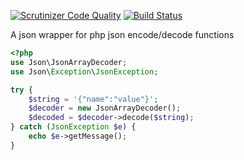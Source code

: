 [![Scrutinizer Code Quality](https://scrutinizer-ci.com/g/akDeveloper/json/badges/quality-score.png?b=master)](https://scrutinizer-ci.com/g/akDeveloper/json/?branch=master) [![Build Status](https://travis-ci.org/akDeveloper/json.svg?branch=master)](https://travis-ci.org/akDeveloper/json)

A json wrapper for php json encode/decode functions

```php
<?php
use Json\JsonArrayDecoder;
use Json\Exception\JsonException;

try {
	$string = '{"name":"value"}';
	$decoder = new JsonArrayDecoder();
	$decoded = $decoder->decode($string);
} catch (JsonException $e) {
	echo $e->getMessage();
}
```
